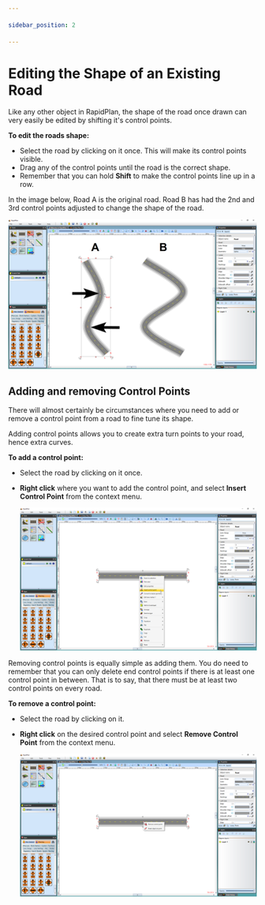 ```yaml
---

sidebar_position: 2

---
```

# Editing the Shape of an Existing Road

Like any other object in RapidPlan, the shape of the road once drawn can very easily be edited by shifting it's control points.

**To edit the roads shape:**

- Select the road by clicking on it once. This will make its control
   points visible.
- Drag any of the control points until the road is the correct shape.
- Remember that you can hold **Shift** to make the control points line up in a row.

In the image below, Road A is the original road. Road B has had the 2nd and 3rd control points adjusted to change the shape of the road.

![Road_Control_Points](./assets/Road_Control_Points.png)

## Adding and removing Control Points

There will almost certainly be circumstances where you need to add or remove a control point from a road to fine tune its shape.

Adding control points allows you to create extra turn points to your road, hence extra curves.

**To add a control point:**

- Select the road by clicking on it once.
- **Right click** where you want to add the control point, and select **Insert Control Point** from the context menu.

    ![Adding_a_Control_Point](./assets/Adding_a_Control_Point.png)

Removing control points is equally simple as adding them. You do need to remember that you can only delete end control points if there is at least one control point in between. That is to say, that there must be at least two control points on every road.

**To remove a control point:**

- Select the road by clicking on it.
- **Right click** on the desired control point and select **Remove Control Point** from the context menu.

    ![Removing_a_Control_Point](./assets/Removing_a_Control_Point.png)
